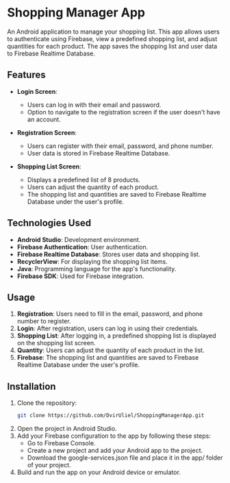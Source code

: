 # Shopping Manager App

An Android application to manage your shopping list. This app allows users to authenticate using Firebase, view a predefined shopping list, and adjust quantities for each product. The app saves the shopping list and user data to Firebase Realtime Database.

## Features

- **Login Screen**: 
  - Users can log in with their email and password. 
  - Option to navigate to the registration screen if the user doesn't have an account.

- **Registration Screen**: 
  - Users can register with their email, password, and phone number.
  - User data is stored in Firebase Realtime Database.

- **Shopping List Screen**: 
  - Displays a predefined list of 8 products.
  - Users can adjust the quantity of each product.
  - The shopping list and quantities are saved to Firebase Realtime Database under the user's profile.

## Technologies Used

- **Android Studio**: Development environment.
- **Firebase Authentication**: User authentication.
- **Firebase Realtime Database**: Stores user data and shopping list.
- **RecyclerView**: For displaying the shopping list items.
- **Java**: Programming language for the app's functionality.
- **Firebase SDK**: Used for Firebase integration.

## Usage

1. **Registration**: Users need to fill in the email, password, and phone number to register.
2. **Login**: After registration, users can log in using their credentials.
3. **Shopping List**: After logging in, a predefined shopping list is displayed on the shopping list screen.
4. **Quantity**: Users can adjust the quantity of each product in the list.
5. **Firebase**: The shopping list and quantities are saved to Firebase Realtime Database under the user's profile.

## Installation

1. Clone the repository:
   ```bash
   git clone https://github.com/DvirUliel/ShoppingManagerApp.git
2. Open the project in Android Studio.
3. Add your Firebase configuration to the app by following these steps:
   - Go to Firebase Console.
   - Create a new project and add your Android app to the project.
   - Download the google-services.json file and place it in the app/ folder of your project.
4. Build and run the app on your Android device or emulator.

